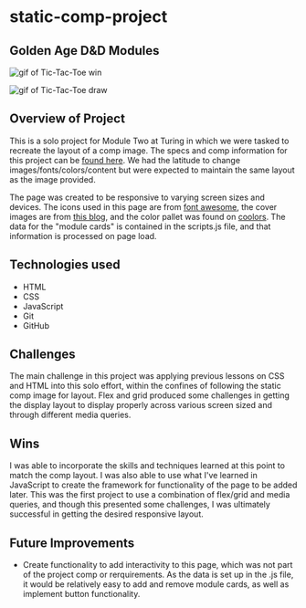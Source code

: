 # static-comp-project

## Golden Age D&D Modules




![gif of Tic-Tac-Toe win](https://media.giphy.com/media/RQO8W5bb9zkmAHB11u/giphy.gif "Tic-Tac-Toe win")


![gif of Tic-Tac-Toe draw](https://media.giphy.com/media/eS20hAVvLiD4WvfvAn/giphy.gif "Tic-Tac-Toe draw")


## Overview of Project
This is a solo project for Module Two at Turing in which we were tasked to recreate the layout of a comp image. The specs and comp information for this project can be [found here](https://frontend.turing.edu/projects/static-comp-challenge.html).  We had the latitude to change images/fonts/colors/content but were expected to maintain the same layout as the image provided.  

The page was created to be responsive to varying screen sizes and devices.  The icons used in this page are from [font awesome](fontawesome.com), the cover images are from [this blog](https://rossonl.wordpress.com/2013/02/08/classic-dd-modules-ranked/), and the color pallet was found on [coolors](https://coolors.co/4281a4-48a9a6-e4dfda-d4b483-c1666b).  The data for the "module cards" is contained in the scripts.js file, and that information is processed on page load.

## Technologies used
 * HTML
 * CSS
 * JavaScript
 * Git
 * GitHub   

## Challenges
The main challenge in this project was applying previous lessons on CSS and HTML into this solo effort, within the confines of following the static comp image for layout.  Flex and grid produced some challenges in getting the display layout to display properly across various screen sized and through different media queries.

## Wins
I was able to incorporate the skills and techniques learned at this point to match the comp layout.  I was also able to use what I've learned in JavaScript to create the framework for functionality of the page to be added later.  This was the first project to use a combination of flex/grid and media queries, and though this presented some challenges, I was ultimately successful in getting the desired responsive layout.

## Future Improvements
  * Create functionality to add interactivity to this page, which was not part of the project comp or rerquirements.  As the data is set up in the .js file, it would be relatively easy to add and remove module cards, as well as implement button functionality.